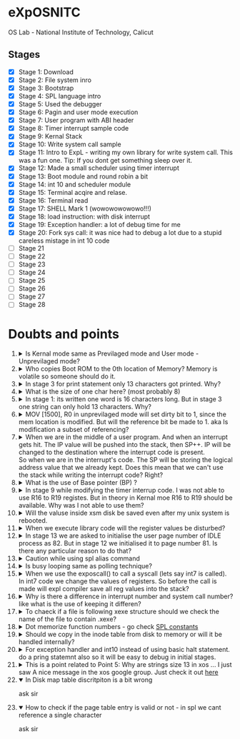 # eXpOSNITC

OS Lab - National Institute of Technology, Calicut

## Stages

 - [x] Stage 1: Download
 - [x] Stage 2: File system inro
 - [x] Stage 3: Bootstrap
 - [x] Stage 4: SPL language intro
 - [x] Stage 5: Used the debugger
 - [x] Stage 6: Pagin and user mode execution
 - [x] Stage 7: User program with ABI header
 - [x] Stage 8: Timer interrupt sample code
 - [x] Stage 9: Kernal Stack
 - [x] Stage 10: Write system call sample
 - [x] Stage 11: Intro to ExpL - writing my own library for write system call. This was a fun one. Tip: If you dont get something sleep over it.
 - [x] Stage 12: Made a small scheduler using timer interrupt
 - [x] Stage 13: Boot module and round robin a bit
 - [x] Stage 14: int 10 and scheduler module
 - [x] Stage 15: Terminal acqire and relase.
 - [x] Stage 16: Terminal read
 - [x] Stage 17: SHELL Mark 1 (wowowowowowo!!!)
 - [x] Stage 18: load instruction: with disk interrupt
 - [x] Stage 19: Exception handler: a lot of debug time for me
 - [x] Stage 20: Fork sys call: it was nice had to debug a lot due to a stupid careless mistage in int 10 code
 - [ ] Stage 21
 - [ ] Stage 22
 - [ ] Stage 23
 - [ ] Stage 24
 - [ ] Stage 25
 - [ ] Stage 26
 - [ ] Stage 27
 - [ ] Stage 28

# Doubts and points
<ol>
	<li>
		<!-- 1 -->
		<details close>
		<summary>Is Kernal mode same as Previlaged mode and User mode - Unprevilaged mode?</summary>
		<p>Yes, its just terminology</p>
		</details>
	</li>
	<li>
		<!-- 2 -->
		<details close>
		<summary>Who copies Boot ROM to the 0th location of Memory? Memory is volatile so someone should do it.</summary>
		<p> answer was discussed in the xos google group.</br>
		<a href="https://groups.google.com/g/xos-users/c/cnQkHeGSafY/m/ebEFi2PmAgAJ"> grp discussion </a>
		</br>
		<img src="img/rom_doubt.png">
		</p>
		</details>
	</li>
	<li>
		<!-- 3 -->
		<details close>
		<summary>In stage 3 for print statement only 13 characters got printed. Why?</summary>
		<p>This is an abstraction that is hidden from us.</p>
		</details>
	</li>
	<li>
		<!-- 4 -->
		<details close>
		<summary>What is the size of one char here? (most probably 8)</summary>
		<p>The following is only my guess. ask profressior for conformation. The xsm machine's word length is 13characters. Reason for believing the last statement is - when we try to print some big string stored in a general purpose register the string gets truncated after 13 chars. Then now in the xfs-disk the word size is 16 characters This can be seen in stage 2: understanding Filsystem, when we dump the data stored inside a file.</p>
		</details>
	</li>
	<li>
		<!-- 5 -->
		<details close>
		<summary>In stage 1: its written one word is 16 characters long. But in stage 3 one string can only hold 13 characters. Why?</summary>
		<p>Both values are 16 only. But when we implement them we have to use \n and \0 and other stuff to handle string that's why size of stirng appears to be 13 when we execute code</p>
		</details>
	</li>
	<li>
		<!-- 6 -->
		<details close>
		<summary>MOV [1500], R0 in unprevilaged mode will set dirty bit to 1, since  the mem location is modified. But will the reference bit be made to 1. aka Is modification a subset of referencing?</summary>
		<p>yes, (i think)</p>
		</details>
	</li>
	<li>
		<!-- 7 -->
		<details close>
		<summary>
		When we are in the middle of a user program. And when an interrupt gets hit.
		The IP value will be pushed into the stack, then SP++.
		IP will be changed to the destination where the interrupt code is present.
		<br/>
		So when we are in the interrupt's code. The SP will be storing the logical address value that we already kept.
		Does this mean that we can't use the stack while writing the interrupt code? Right?
		</summary>
		<p>yes, (i think)
		<br/>
		or else we will have to store SP value in some register and then make the value the old one before doing ireturn.
		<br/>
		Kernel maintains a new thing called kernal stack - stage 9 stuff
		</p>
		</details>
	</li>
	<li>
		<!-- 8 -->
		<details close>
		<summary> What is the use of Base pointer (BP) ? </summary>
		<p>Base pointer is used for storing the retur addres when we call a function from another function. Not completely conviced with this. Do more research.</p>
		</details>
	</li>
	<li>
		<!-- 9 -->
		<details close>
		<summary>In stage 9 while modifying the timer interrup code. I was not able to use R16 to R19 registes.
		But in theory in Kernal moe R16 to R19 should be available. Why was I not able to use them?</summary>
		<p>R16 to R19 are reserved for compiler to convert code form spl to assembly.<a href="https://exposnitc.github.io/support_tools-files/spl.html">go to registers and ports in the doccumentation</a></p>
		</details>
	</li>
	<li>
		<!-- 10 -->
		<details colse>
		<summary>Will the valuse inside xsm disk be saved even after my unix system is rebooted.</summary>
		<p>Yes, I just checked what are the contents of my disk using the copy xfs-interface command. And my old code is still in it (The ones that I loaded in my last coding session).</p>
		</details>
	</li>
	<li>
		<!-- 11 -->
		<details close>
		<summary>When we execute library code will the register values be disturbed?</summary>
		<p>Yes, If you need proof go and read the library.lib file inside myexpos/expl/ directory</p>
		</details>
	</li>
	<li>
		<!-- 12 -->
		<details close>
		<summary>In stage 13 we are asked to initialise the user page number of IDLE process as 82. But in stage 12 we initialised it to page number 81. Is there any particular reason to do that?</summary>
		<p>read properly it was already 82 only. You messed up Stack page number with user area page number</p>
		</details>
	</li>
	<li>
		<!-- 13 -->
		<details close>
		<summary>Caution while using spl alias command</summary>
		<p> Alias is not a variable so if you modify the registers directly (for example: after restore instruction) dont use the alias name because the values would have been overrided. </p>
		</details>
	</li>
	<li>
		<!-- 14 -->
		<details close>
		<summary>Is busy looping same as polling technique?</summary>
		<p>Polling is when a process polls for lets say some data and does something in the mean time. While In busy loop the program just waits without doing anything in between checks.</p>
		</details>
	</li>
	<li>
		<!-- 15 -->
		<details close>
		<summary>When we use the exposcall() to call a syscall (lets say int7 is called). In int7 code we change the values of registers. So before the call is made will expl compiler save all reg values into the stack?</summary>
		<p>My guess: the expl compiler will handle it.</p>
		</details>
	</li>
	<li>
		<!-- 16 -->
		<details close>
		<summary>Why is there a difference in interrupt number and system call number? like what is the use of keeping it differen?</summary>
		<p>My guess: we implement differnt syscalls in one interrupt's code sooooo we need different numberings. My guess was correct.</p>
		</details>
	</li>
	<li>
		<!-- 17 -->
		<details close>
		<summary>To chaeck if a file is following xexe structure should we check the name of the file to contain .xexe?</summary>
		<p>There will be a inode table entry which tells that data</p>
		</details>
	</li>
	<li>
		<!-- 18 -->
		<details close>
		<summary>Dot memorize function numbers - go check <a href="https://exposnitc.github.io/support_tools-files/constants.html">SPL constants</a></summary>
		<p>Just a pointer that i found very late</p>
		</details>
	</li>
	<li>
		<!-- 19 -->
		<details close>
		<summary>Should we copy in the inode table from disk to memory or will it be handled internally?</summary>
		<p>We have to copy it manually. But idk where its mentioned in the stage 17 doc. My bad its there in Modifications to Boot Module point 1.</p>
		</details>
	</li>
	<li>
		<!-- 20 -->
		<details close>
		<summary>For exception handler and int10 instead of using basic halt statement. do a pring statemnt also so it will be easy to debug in initial stages.</summary>
		<p>Bonus points :)<p>
		</details>
	</li>
	<li>
		<!-- 21 -->
		<details close>
		<summary>This is a point related to Point 5: Why are strings size 13 in xos ... I just saw A nice message in the xos google group. Just check it out <a href=https://groups.google.com/g/xos-users/c/BCbwiQIhTSE/m/-wtEKYMMCQAJ>here</a></summary>
		<p>Bonus points :)<p>
		</details>
	</li>
	<li>
		<!-- 22 -->
		<details open>
		<summary>In Disk map table discritpiton is a bit wrong</summary>
		<p>ask sir<p>
		</details>
	</li>
	<li>
		<!-- 23 -->
		<details open>
		<summary>How to check if the page table entry is valid or not - in spl we cant reference a single character</summary>
		<p>ask sir<p>
		</details>
	</li>
</ol>
